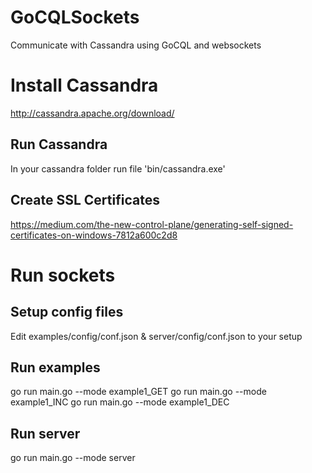 # GoCQLSockets
Communicate with Cassandra using GoCQL and websockets

# Install Cassandra
http://cassandra.apache.org/download/

## Run Cassandra
In your cassandra folder run file 'bin/cassandra.exe'

## Create SSL Certificates
https://medium.com/the-new-control-plane/generating-self-signed-certificates-on-windows-7812a600c2d8

# Run sockets
 
## Setup config files
Edit examples/config/conf.json & server/config/conf.json to your setup

## Run examples
go run main.go --mode example1_GET
go run main.go --mode example1_INC
go run main.go --mode example1_DEC

## Run server
go run main.go --mode server

